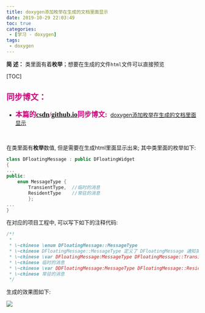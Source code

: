 ```yaml
---
title: doxygen添加枚举在生成的文档里面显示
date: 2019-10-29 22:03:49
toc: true
categories: 
 - [学习 - doxygen]
tags: 
 - doxygen
---
```


**简  述：**  类里面有着**枚举**；想要在生成的文件`html`文件可以直接预览

<!-- more -->

[TOC]

## <font color=#D0087E  face="幼圆">同步博文：</font>

- <font color=#D0087E  size=4 face="幼圆">**本篇的[csdn](https://blog.csdn.net/qq_33154343)/[github.io](https://touwoyimuli.github.io/)同步博文:** </font> [doxygen添加枚举在生成的文档里面显示](https://blog.csdn.net/qq_33154343/article/details/102809718)

<br>

在类里面有**枚举**数值, 但是需要在生成html里面显示出来; 其中类里面的枚举如下:

```cpp
class DFloatingMessage : public DFloatingWidget
{
...
public:
    enum MessageType {
        TransientType,  //临时的消息
        ResidentType    //常驻的消息
        };
...
}
```
在对应的项目工程中, 可以写下如下的注释代码:

```cpp
/*!
 *
 * \~chinese \enum DFloatingMessage::MessageType
 * \~chinese DFloatingMessage::MessageType 定义了 DFloatingMessage 通知类型
 * \~chinese \var DFloatingMessage:MessageType DFloatingMessage::TransientType
 * \~chinese 临时的消息
 * \~chinese \var DDFloatingMessage:MessageType DFloatingMessage::ResidentType
 * \~chinese 常驻的消息
 */
```
生成的效果图如下:

<img src="https://raw.githubusercontent.com/touwoyimuli/FigureBed/dev/img2/20191029220402.png"/>

